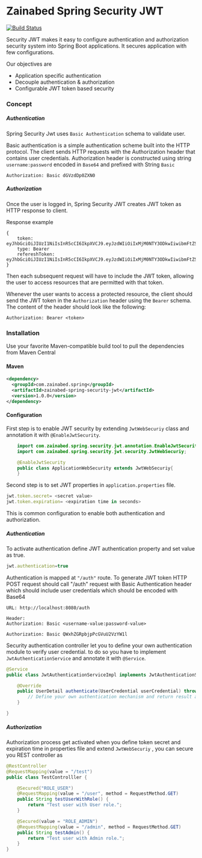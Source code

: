 # Zainabed Spring Security JWT

[![Build Status](https://dev.azure.com/zainabed/spring-security-jwt/_apis/build/status/zainabed.spring-security-jwt)](https://dev.azure.com/zainabed/spring-security-jwt/_build/latest?definitionId=1)

Security JWT makes it easy to configure authentication and authorization security system into Spring Boot applications. It secures application with few configurations.  

Our objectives are
  - Application specific authentication
  - Decouple authentication & authorization
  - Configurable JWT token based security

### Concept

##### Authentication

Spring Security Jwt uses `Basic Authentication` schema to validate user.

Basic authentication is a simple authentication scheme built into the HTTP protocol. The client sends HTTP requests with the Authorization header that contains user credentials.
Authorization header is constructed using string `username:password` encoded in `Base64` and prefixed with String `Basic`

```
Authorization: Basic dGVzdDp0ZXN0
```

##### Authorization

Once the user is logged in, Spring Security JWT creates JWT token as HTTP response to client. 

Response example
```
{
    token: eyJhbGciOiJIUzI1NiIsInR5cCI6IkpXVCJ9.eyJzdWIiOiIxMjM0NTY3ODkwIiwibmFtZSI6IkpvaG4gRG9lIiwiaWF0IjoxNTE2MjM5MDIyfQ.SflKxwRJSMeKKF2QT4fwpMeJf36POk6yJV_adQssw5c
    type: Bearer
    refereshToken: eyJhbGciOiJIUzI1NiIsInR5cCI6IkpXVCJ9.eyJzdWIiOiIxMjM0NTY3ODkwIiwibmFtZSI6IkpvaG4gRG9lIiwiaWF0IjoxNTE2MjM5MDIyfQ.SflKxwRJSMeKKF2QT4fwpMeJf36POk6yJV_adQssw5c
}
```
Then each subsequent request will have to include the JWT token, allowing the user to access resources that are permitted with that token. 

Whenever the user wants to access a protected resource, the client should send the JWT token in the `Authorization` header using the `Bearer` schema. The content of the header should look like the following:
```
Authorization: Bearer <token>
```



### Installation

Use your favorite Maven-compatible build tool to pull the dependencies from Maven Central

#### Maven

```xml
<dependency>
  <groupId>com.zainabed.spring</groupId>
  <artifactId>zainabed-spring-security-jwt</artifactId>
  <version>1.0.0</version>
</dependency>
```
#### Configuration
First step is to enable JWT security by extending `JwtWebSecuriy` class and annotation it with `@EnableJwtSecurity`.


```java
    import com.zainabed.spring.security.jwt.annotation.EnableJwtSecurity;
    import com.zainabed.spring.security.jwt.security.JwtWebSecuriy;

    @EnableJwtSecurity
    public class ApplicationWebSecurity extends JwtWebSecuriy{
    }
```

Second step is to set JWT properties in `application.properties` file.

```javascript
jwt.token.secret= <secret value>
jwt.token.expiration= <expiration time in seconds>
```

This is common configuration to enable both authentication and authorization.



##### Authentication
To activate authentication define JWT authentication property and set value as true.

```javascript
jwt.authentication=true
```

Authentication is mapped at `"/auth"` route. To generate JWT token HTTP POST request should call "/auth" request with Basic Authentication header which should include user credentials which should be encoded with Base64


```
URL: http://localhost:8080/auth

Header:
Authorization: Basic <username-value:password-value>
```
```
Authorization: Basic QWxhZGRpbjpPcGVuU2VzYW1l
```

Security authentication controller let you to define your own authentication module to verify user credential. to do so you have to implement `JwtAuthenticationService` and annotate it with `@Service`.

```java
@Service
public class JwtAuthenticationServiceImpl implements JwtAuthenticationService {

	@Override
	public UserDetail authenticate(UserCredential userCredential) throws AuthenticationException {
		// Define your own authentication mechanism and return result as UserDetail object
	}

}
```

##### Authorization
Authorization process get activated when you define token secret and expiration time in properties file and extend `JwtWebSecuriy` , you can secure you REST controller as

```java
@RestController
@RequestMapping(value = "/test")
public class TestControlller {

	@Secured("ROLE_USER")
	@RequestMapping(value = "/user", method = RequestMethod.GET)
	public String testUserWithRole() {
		return "Test user with User role.";
	}

	@Secured(value = "ROLE_ADMIN")
	@RequestMapping(value = "/admin", method = RequestMethod.GET)
	public String testAdmin() {
		return "Test user with Admin role.";
	}
}

```
